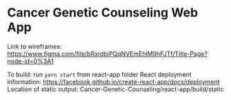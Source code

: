 # Cancer Genetic Counseling Web App

Link to wireframes: https://www.figma.com/file/bRxrdbiPQqNVEmEhlM9hFJTf/Title-Page?node-id=0%3A1

To build:  run `yarn start` from react-app folder
React deployment information:  https://facebook.github.io/create-react-app/docs/deployment
Location of static output:  Cancer-Genetic-Counseling/react-app/build/static
